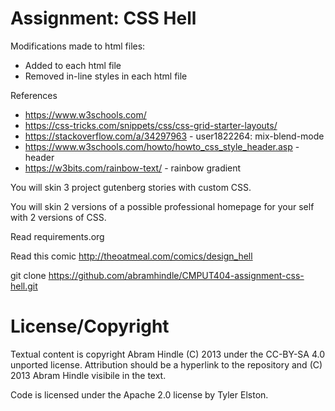 Assignment: CSS Hell
====================

Modifications made to html files:
- Added <link rel="stylesheet" rel="stylesheet" href="style.css"> to each html file
- Removed in-line styles in each html file

References
- https://www.w3schools.com/
- https://css-tricks.com/snippets/css/css-grid-starter-layouts/
- https://stackoverflow.com/a/34297963 - user1822264: mix-blend-mode
- https://www.w3schools.com/howto/howto_css_style_header.asp - header
- https://w3bits.com/rainbow-text/ - rainbow gradient

You will skin 3 project gutenberg stories with custom CSS.

You will skin 2 versions of a possible professional homepage for your
self with 2 versions of CSS.

Read requirements.org

Read this comic http://theoatmeal.com/comics/design_hell

git clone https://github.com/abramhindle/CMPUT404-assignment-css-hell.git

License/Copyright
=================
Textual content is copyright Abram Hindle (C) 2013 under the CC-BY-SA
4.0 unported license. Attribution should be a hyperlink to the
repository and (C) 2013 Abram Hindle visibile in the text.

Code is licensed under the Apache 2.0 license by Tyler Elston.


